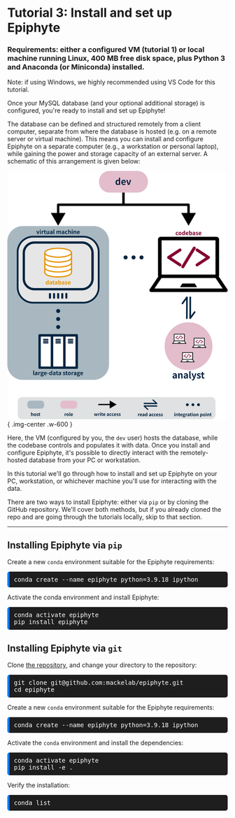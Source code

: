 # Tutorial 3: Install and set up Epiphyte 

### **Requirements:** either a configured VM (tutorial 1) or local machine running Linux, 400 MB free disk space, plus Python 3 and Anaconda (or Miniconda) installed.

Note: if using Windows, we highly recommended using VS Code for this tutorial.

Once your MySQL database (and your optional additional storage) is configured, you're ready to install and set up Epiphyte!

The database can be defined and structured remotely from a client computer, separate from where the database is hosted (e.g. on a remote server or virtual machine). This means you can install and configure Epiphyte on a separate computer (e.g., a workstation or personal laptop), while gaining the power and storage capacity of an external server. A schematic of this arrangement is given below:

![Infrastructure diagram](../reference/infrastructure_diagram.png){ .img-center .w-600 }


Here, the VM (configured by you, the `dev` user) hosts the database, while the codebase controls and populates it with data. Once you install and configure Epiphyte, it's possible to directly interact with the remotely-hosted database from your PC or workstation. 

In this tutorial we'll go through how to install and set up Epiphyte on your PC, workstation, or whichever machine you'll use for interacting with the data. 

There are two ways to install Epiphyte: either via `pip` or by cloning the GitHub repository. We'll cover both methods, but if you already cloned the repo and are going through the tutorials locally, skip to that section. 

-----------

## Installing Epiphyte via `pip`

Create a new `conda` environment suitable for the Epiphyte requirements:

<pre style="background-color: #1E1E1E; color: white; padding: 10px; border-radius: 5px; border-left: 5px solid #007bff;">
conda create --name epiphyte python=3.9.18 ipython
</pre>

Activate the conda environment and install Epiphyte:


<pre style="background-color: #1E1E1E; color: white; padding: 10px; border-radius: 5px; border-left: 5px solid #007bff;">
conda activate epiphyte
pip install epiphyte
</pre>

## Installing Epiphyte via `git`

Clone [the repository](https://github.com/mackelab/epiphyte), and change your directory to the repository: 

<pre style="background-color: #1E1E1E; color: white; padding: 10px; border-radius: 5px; border-left: 5px solid #007bff;">
git clone git@github.com:mackelab/epiphyte.git
cd epiphyte
</pre>

Create a new `conda` environment suitable for the Epiphyte requirements:

<pre style="background-color: #1E1E1E; color: white; padding: 10px; border-radius: 5px; border-left: 5px solid #007bff;">
conda create --name epiphyte python=3.9.18 ipython
</pre>

Activate the `conda` environment and install the dependencies:

<pre style="background-color: #1E1E1E; color: white; padding: 10px; border-radius: 5px; border-left: 5px solid #007bff;">
conda activate epiphyte
pip install -e .
</pre>

Verify the installation:

<pre style="background-color: #1E1E1E; color: white; padding: 10px; border-radius: 5px; border-left: 5px solid #007bff;">
conda list
</pre>
